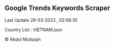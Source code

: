 

## Google Trends Keywords Scraper 
 
Last Update 29-03-2023 , 02:58:35

Country List :
VIETNAM.json



© Abdul Muttaqin 
